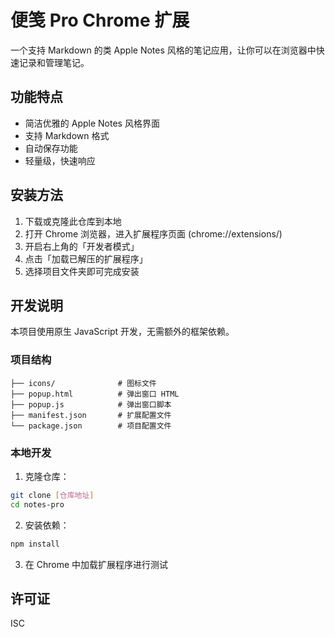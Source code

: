 # 便笺 Pro Chrome 扩展

一个支持 Markdown 的类 Apple Notes 风格的笔记应用，让你可以在浏览器中快速记录和管理笔记。

## 功能特点

- 简洁优雅的 Apple Notes 风格界面
- 支持 Markdown 格式
- 自动保存功能
- 轻量级，快速响应

## 安装方法

1. 下载或克隆此仓库到本地
2. 打开 Chrome 浏览器，进入扩展程序页面 (chrome://extensions/)
3. 开启右上角的「开发者模式」
4. 点击「加载已解压的扩展程序」
5. 选择项目文件夹即可完成安装

## 开发说明

本项目使用原生 JavaScript 开发，无需额外的框架依赖。

### 项目结构

```
├── icons/              # 图标文件
├── popup.html          # 弹出窗口 HTML
├── popup.js            # 弹出窗口脚本
├── manifest.json       # 扩展配置文件
└── package.json        # 项目配置文件
```

### 本地开发

1. 克隆仓库：
```bash
git clone [仓库地址]
cd notes-pro
```

2. 安装依赖：
```bash
npm install
```

3. 在 Chrome 中加载扩展程序进行测试

## 许可证

ISC